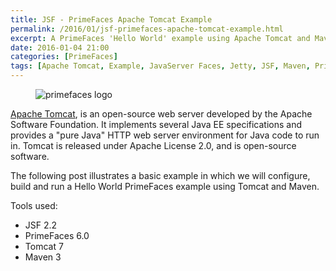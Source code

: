 ```yaml
---
title: JSF - PrimeFaces Apache Tomcat Example
permalink: /2016/01/jsf-primefaces-apache-tomcat-example.html
excerpt: A PrimeFaces 'Hello World' example using Apache Tomcat and Maven.
date: 2016-01-04 21:00
categories: [PrimeFaces]
tags: [Apache Tomcat, Example, JavaServer Faces, Jetty, JSF, Maven, PrimeFaces, Tomcat]
---
```


<figure>
    <img src="{{ site.url }}/assets/images/logos/primefaces-logo.png" alt="primefaces logo">
</figure>

[Apache Tomcat](http://tomcat.apache.org/), is an open-source web server developed by the Apache Software Foundation. It implements several Java EE specifications and provides a "pure Java" HTTP web server environment for Java code to run in. Tomcat is released under Apache License 2.0, and is open-source software.

The following post illustrates a basic example in which we will configure, build and run a Hello World PrimeFaces example using Tomcat and Maven.

Tools used:
* JSF 2.2
* PrimeFaces 6.0
* Tomcat 7
* Maven 3






















